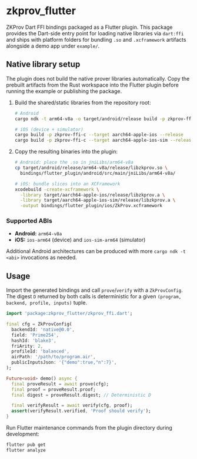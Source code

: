 # zkprov_flutter

ZKProv Dart FFI bindings packaged as a Flutter plugin. This package provides the Dart-side entry point for loading native libraries via `dart:ffi` and ships with platform folders for bundling `.so` and `.xcframework` artifacts alongside a demo app under `example/`.

## Native library setup

The plugin does not build the native prover libraries automatically. Copy the prebuilt artifacts from the Rust workspace into the Flutter plugin before running the example or publishing the package.

1. Build the shared/static libraries from the repository root:
   ```bash
   # Android
   cargo ndk -t arm64-v8a -o target/android/release build -p zkprov-ffi-c --release

   # iOS (device + simulator)
   cargo build -p zkprov-ffi-c --target aarch64-apple-ios --release
   cargo build -p zkprov-ffi-c --target aarch64-apple-ios-sim --release
   ```
2. Copy the resulting binaries into the plugin:
   ```bash
   # Android: place the .so in jniLibs/arm64-v8a
   cp target/android/release/arm64-v8a/release/libzkprov.so \
     bindings/flutter_plugin/android/src/main/jniLibs/arm64-v8a/

   # iOS: bundle slices into an XCFramework
   xcodebuild -create-xcframework \
     -library target/aarch64-apple-ios/release/libzkprov.a \
     -library target/aarch64-apple-ios-sim/release/libzkprov.a \
     -output bindings/flutter_plugin/ios/ZkProv.xcframework
   ```

### Supported ABIs

- **Android:** `arm64-v8a`
- **iOS:** `ios-arm64` (device) and `ios-sim-arm64` (simulator)

Additional Android architectures can be produced with more `cargo ndk -t <abi>` invocations as needed.

## Usage

Import the generated bindings and call `prove`/`verify` with a `ZkProvConfig`. The digest `D` returned by both calls is deterministic for a given `(program, backend, profile, inputs)` tuple.

```dart
import 'package:zkprov_flutter/zkprov_ffi.dart';

final cfg = ZkProvConfig(
  backendId: 'native@0.0',
  field: 'Prime254',
  hashId: 'blake3',
  friArity: 2,
  profileId: 'balanced',
  airPath: '/path/to/program.air',
  publicInputsJson: '{"demo":true,"n":7}',
);

Future<void> demo() async {
  final proveResult = await prove(cfg);
  final proof = proveResult.proof;
  final digest = proveResult.digest; // Deterministic D

  final verifyResult = await verify(cfg, proof);
  assert(verifyResult.verified, 'Proof should verify');
}
```

Run Flutter maintenance commands from the plugin directory during development:

```bash
flutter pub get
flutter analyze
```
